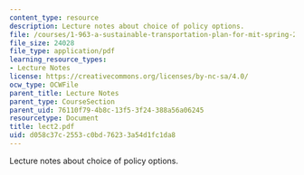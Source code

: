 ```yaml
---
content_type: resource
description: Lecture notes about choice of policy options.
file: /courses/1-963-a-sustainable-transportation-plan-for-mit-spring-2007/d058c37c2553c0bd76233a54d1fc1da8_lect2.pdf
file_size: 24028
file_type: application/pdf
learning_resource_types:
- Lecture Notes
license: https://creativecommons.org/licenses/by-nc-sa/4.0/
ocw_type: OCWFile
parent_title: Lecture Notes
parent_type: CourseSection
parent_uid: 76110f79-4b8c-13f5-3f24-388a56a06245
resourcetype: Document
title: lect2.pdf
uid: d058c37c-2553-c0bd-7623-3a54d1fc1da8
---
```

Lecture notes about choice of policy options.